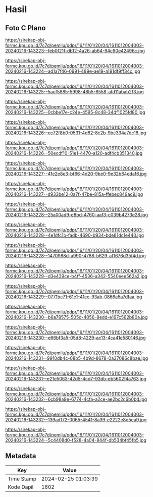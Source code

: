 # Hasil

## Foto C Plano

https://sirekap-obj-formc.kpu.go.id/7c7d/pemilu/pdpr/16/11/01/20/04/1611012004003-20240216-143223--feb0f21f-db12-4a26-ab64-94c90e42496c.jpg

https://sirekap-obj-formc.kpu.go.id/7c7d/pemilu/pdpr/16/11/01/20/04/1611012004003-20240216-143224--ad1a7f46-0991-489e-ae19-a191df9ff34c.jpg

https://sirekap-obj-formc.kpu.go.id/7c7d/pemilu/pdpr/16/11/01/20/04/1611012004003-20240216-143225--5acf5885-5998-48b5-8558-afd11abab2f3.jpg

https://sirekap-obj-formc.kpu.go.id/7c7d/pemilu/pdpr/16/11/01/20/04/1611012004003-20240216-143225--0cbbe17e-c24e-4595-8c48-34df1025fd80.jpg

https://sirekap-obj-formc.kpu.go.id/7c7d/pemilu/pdpr/16/11/01/20/04/1611012004003-20240216-143226--ec72f8b0-0531-4d62-8c2b-9bc334a7dc18.jpg

https://sirekap-obj-formc.kpu.go.id/7c7d/pemilu/pdpr/16/11/01/20/04/1611012004003-20240216-143226--50ecdf10-51e1-4470-a120-adf4cb351340.jpg

https://sirekap-obj-formc.kpu.go.id/7c7d/pemilu/pdpr/16/11/01/20/04/1611012004003-20240216-143227--41e2e8e3-bf66-4d20-9be0-9e32b64eda16.jpg

https://sirekap-obj-formc.kpu.go.id/7c7d/pemilu/pdpr/16/11/01/20/04/1611012004003-20240216-143227--d933be12-0a7f-47be-815a-ffebec849ac9.jpg

https://sirekap-obj-formc.kpu.go.id/7c7d/pemilu/pdpr/16/11/01/20/04/1611012004003-20240216-143228--25a00ad9-e8bd-4760-aaf3-c039b4273e28.jpg

https://sirekap-obj-formc.kpu.go.id/7c7d/pemilu/pdpr/16/11/01/20/04/1611012004003-20240216-143228--4e1dfc1b-fadb-4690-b934-bde81dc1e440.jpg

https://sirekap-obj-formc.kpu.go.id/7c7d/pemilu/pdpr/16/11/01/20/04/1611012004003-20240216-143228--1470988d-a990-4788-b629-af1676d35f4d.jpg

https://sirekap-obj-formc.kpu.go.id/7c7d/pemilu/pdpr/16/11/01/20/04/1611012004003-20240216-143229--d3e439ce-b4ff-4536-a342-5540eee562a2.jpg

https://sirekap-obj-formc.kpu.go.id/7c7d/pemilu/pdpr/16/11/01/20/04/1611012004003-20240216-143229--0771bc71-61e1-41ce-93ab-0866a5a7dfaa.jpg

https://sirekap-obj-formc.kpu.go.id/7c7d/pemilu/pdpr/16/11/01/20/04/1611012004003-20240216-143230--b6a78575-505d-4056-8edd-e167c562b80a.jpg

https://sirekap-obj-formc.kpu.go.id/7c7d/pemilu/pdpr/16/11/01/20/04/1611012004003-20240216-143230--e66bf3a5-05d8-4229-ac13-4ca41e580146.jpg

https://sirekap-obj-formc.kpu.go.id/7c7d/pemilu/pdpr/16/11/01/20/04/1611012004003-20240216-143231--9910db4c-08b5-4b9d-8678-0a37086c8bae.jpg

https://sirekap-obj-formc.kpu.go.id/7c7d/pemilu/pdpr/16/11/01/20/04/1611012004003-20240216-143231--e21e5063-42d5-4cd7-93db-eb5602f4a763.jpg

https://sirekap-obj-formc.kpu.go.id/7c7d/pemilu/pdpr/16/11/01/20/04/1611012004003-20240216-143232--6cb98a9e-6774-4cfa-a2ce-ae2bc2c6b0bd.jpg

https://sirekap-obj-formc.kpu.go.id/7c7d/pemilu/pdpr/16/11/01/20/04/1611012004003-20240216-143232--139ad172-0065-4541-8a39-e2222e8d5ea9.jpg

https://sirekap-obj-formc.kpu.go.id/7c7d/pemilu/pdpr/16/11/01/20/04/1611012004003-20240216-143224--5c4408d0-f528-4a04-844f-db534bf45fb5.jpg


## Metadata

| Key        | Value               |
| ---------- | ------------------- |
| Time Stamp | 2024-02-25 01:03:39 |
| Kode Dapil | 1602                |



